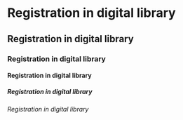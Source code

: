 # Registration in digital library
## Registration in digital library
### Registration in digital library
#### Registration in digital library
##### Registration in digital library
###### Registration in digital library